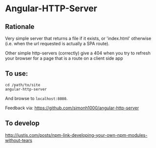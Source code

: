 # Angular-HTTP-Server

## Rationale

Very simple server that returns a file if it exists, or 'index.html' otherwise (i.e. when the url requested is actually a SPA route).

Other simple http-servers (correctly) give a 404 when you try to refresh your browser for a page that is a route on a client side app

## To use:

```
cd /path/to/site
angular-http-server
```

And browse to `localhost:8080`.

Feedback via: https://github.com/simonh1000/angular-http-server

## To develop

http://justjs.com/posts/npm-link-developing-your-own-npm-modules-without-tears